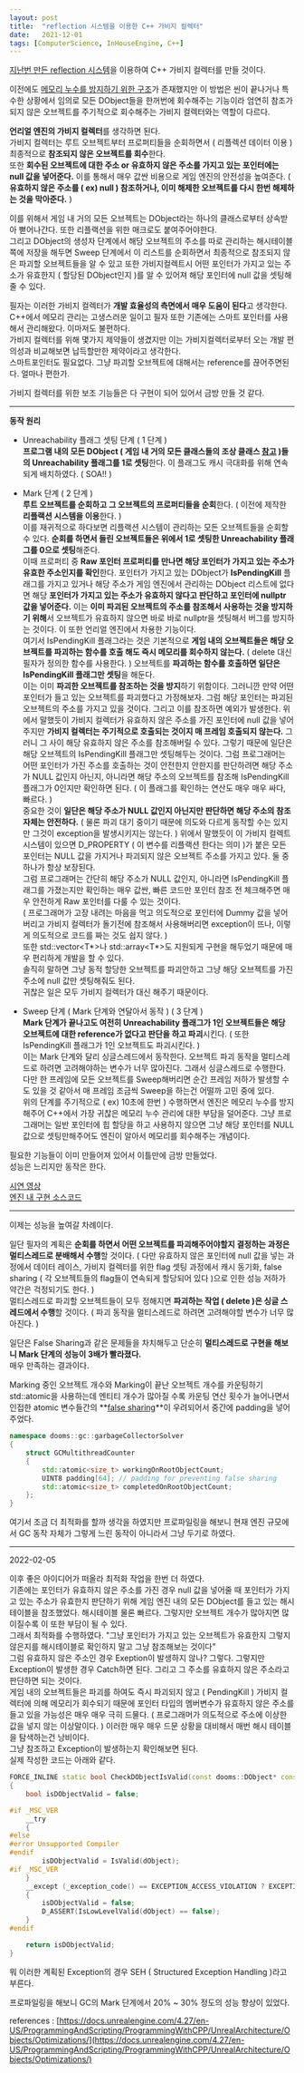 ```yaml
---
layout: post
title:  "reflection 시스템을 이용한 C++ 가비지 컬렉터"
date:   2021-12-01
tags: [ComputerScience, InHouseEngine, C++]
---
```


[지난번 만든 reflection 시스템](https://sungjjinkang.github.io/computerscience/gameengine/2021/11/12/reflection.html)을 이용하여 C++ 가비지 컬렉터를 만들 것이다.             

이전에도 [메모리 누수를 방지하기 위한 구조](https://sungjjinkang.github.io/computerscience/gameengine/2021/09/25/dangling_pointer.html)가 존재했지만 이 방법은 씬이 끝나거나 특수한 상황에서 임의로 모든 DObject들을 한꺼번에 회수해주는 기능이라 엄연히 참조가 되지 않은 오브젝트를 주기적으로 회수해주는 가비지 컬렉터와는 역할이 다르다.               

**언리얼 엔진의 가비지 컬렉터**를 생각하면 된다.       
가비지 컬렉터는 루트 오브젝트부터 프로퍼티들을 순회하면서 ( 리플렉션 데이터 이용 ) 최종적으로 **참조되지 않은 오브젝트를 회수**한다.          
또한 **회수된 오브젝트에 대한 주소 or 유효하지 않은 주소를 가지고 있는 포인터에는 null 값을 넣어준다.** 이를 통해서 매우 값싼 비용으로 게임 엔진의 안전성을 높여준다. ( **유효하지 않은 주소를 ( ex) null ) 참조하거나, 이미 해제한 오브젝트를 다시 한번 해제하는 것을 막아준다.** )                         

이를 위해서 게임 내 거의 모든 오브젝트는 DObject라는 하나의 클래스로부터 상속받아 뻗어나간다. 또한 리플랙션을 위한 매크로도 붙여주어야한다.              
그리고 DObject의 생성자 단계에서 해당 오브젝트의 주소를 따로 관리하는 해시테이블쪽에 저장을 해두면 Sweep 단계에서 이 리스트를 순회하면서 최종적으로 참조되지 않은 파괴할 오브젝트들을 알 수 있고 또한 가비지컬렉트시 어떤 포인터가 가지고 있는 주소가 유효한지 ( 할당된 DObject인지 )를 알 수 있어져 해당 포인터에 null 값을 셋팅해줄 수 있다.                    

필자는 이러한 가비지 컬렉터가 **개발 효율성의 측면에서 매우 도움이 된다**고 생각한다. C++에서 메모리 관리는 고생스러운 일이고 필자 또한 기존에는 스마트 포인터를 사용해서 관리해왔다. 이마저도 불편하다.       
가비지 컬렉터를 위해 몇가지 제약들이 생겼지만 이는 가비지컬렉터로부터 오는 개발 편의성과 비교해보면 납득할만한 제약이라고 생각한다.           
스마트포인터도 필요없다. 그냥 파괴할 오브젝트에 대해서는 reference를 끊어주면된다. 얼마나 편한가.               



가비지 컬렉터를 위한 보조 기능들은 다 구현이 되어 있어서 금방 만들 것 같다.             

------------------------------              

**동작 원리**           

- Unreachability 플래그 셋팅 단계 ( 1 단계 )                 
**프로그램 내의 모든 DObject ( 게임 내 거의 모든 클래스들의 조상 클래스 [참고](https://sungjjinkang.github.io/computerscience/gameengine/2021/09/25/dangling_pointer.html) )들의 Unreachability 플래그를 1로 셋팅**한다. 이 플래그도 캐시 극대화를 위해 연속되게 배치하였다. ( SOA!! )                       


- Mark 단계 ( 2 단계 )              
**루트 오브젝트를 순회하고 그 오브젝트의 프로퍼티들을 순회**한다. ( 이전에 제작한 **리플랙션 시스템을 이용**한다. )        
이를 재귀적으로 하다보면 리플랙션 시스템이 관리하는 모든 오브젝트들을 순회할 수 있다. **순회를 하면서 들린 오브젝트들은 위에서 1로 셋팅한 Unreachability 플래그를 0으로 셋팅**해준다.           
이때 프로퍼티 중 **Raw 포인터 프로퍼티를 만나면 해당 포인터가 가지고 있는 주소가 유효한 주소인지를 확인**한다. 포인터가 가지고 있는 DObject가 **IsPendingKill** 플래그를 가지고 있거나 해당 주소가 게임 엔진에서 관리하는 DObject 리스트에 없다면 해당 **포인터가 가지고 있는 주소가 유효하지 않다고 판단하고 포인터에 nullptr 값을 넣어준다.** 이는 **이미 파괴된 오브젝트의 주소를 참조해서 사용하는 것을 방지하기 위해**서 오브젝트가 유효하지 않으면 바로 바로 nullptr을 셋팅해서 버그를 방지하는 것이다. 이 또한 언리얼 엔진에서 차용한 기능이다.     
여기서 IsPendingKill 플래그라는 것은 기본적으로 **게임 내의 오브젝트들은 해당 오브젝트를 파괴하는 함수를 호출 해도 즉시 메모리를 회수하지 않는다.** ( delete 대신 필자가 정의한 함수를 사용한다. ) 오브젝트를 **파괴하는 함수를 호출하면 일단은 IsPendingKill 플래그만 셋팅**을 해둔다.              
이는 이미 **파괴한 오브젝트를 참조하는 것을 방지**하기 위함이다. 그러니깐 만약 어떤 포인터가 들고 있는 오브젝트를 파괴했다고 가정해보자. 그럼 해당 포인터는 파괴된 오브젝트의 주소를 가지고 있을 것이다. 그리고 이를 참조하면 예외가 발생한다. 위에서 말했듯이 가비지 컬렉터가 유효하지 않은 주소를 가진 포인터에 null 값을 넣어주지만 **가비지 컬렉터는 주기적으로 호출되는 것이지 매 프레임 호출되지 않는다.** 그러니 그 사이 해당 유효하지 않은 주소를 참조해버릴 수 있다. 그렇기 때문에 일단은 해당 오브젝트의 IsPendingKill 플래그만 셋팅해두는 것이다. 그럼 프로그래머는 어떤 포인터가 가진 주소를 호출하는 것이 안전한지 안한지를 판단하려면 해당 주소가 NULL 값인지 아닌지, 아니라면 해당 주소의 오브젝트를 참조해 IsPendingKill 플래그가 0인지만 확인하면 된다. ( 이 플래그를 확인하는 연산도 매우 매우 싸다, 빠르다. )            
중요한 것이 **일단은 해당 주소가 NULL 값인지 아닌지만 판단하면 해당 주소의 참조 자체는 안전하다.** ( 물론 파괴 대기 중이기 때문에 의도와 다르게 동작할 수는 있지만 그것이 exception을 발생시키지는 않는다. ) 위에서 말했듯이 이 가비지 컬렉트 시스템이 있으면 D_PROPERTY ( 이 변수를 리플랙션 한다는 의미 )가 붙은 모든 포인터는 NULL 값을 가지거나 파괴되지 않은 오브젝트 주소를 가지고 있다. 둘 중 하나가 항상 보장된다.      
그럼 프로그래머는 간단히 해당 주소가 NULL 값인지, 아니라면 IsPendingKill 플래그를 가졌는지만 확인하는 매우 값싼, 빠른 코드만 포인터 참조 전 체크해주면 매우 안전하게 Raw 포인터를 다룰 수 있는 것이다.           
( 프로그래머가 고장 내려는 마음을 먹고 의도적으로 포인터에 Dummy 값을 넣어버리고 가비지 컬렉터가 돌기전에 참조해서 사용해버리면 exception이 뜨나, 이렇게 의도적으로 코드를 짜는 것도 쉽지 않다. )       
또한 std::vector<T*>나 std::array<T*>도 지원되게 구현을 해두었기 때문에 매우 편리하게 개발을 할 수 있다.         
솔직히 말하면 그냥 동적 할당한 오브젝트를 파괴안하고 그냥 해당 오브젝트를 가진 주소에 null 값만 셋팅해줘도 된다.         
귀찮은 일은 모두 가비지 컬렉터가 대신 해주기 때문이다.         

- Sweep 단계 ( Mark 단계와 연달아서 동작 ) ( 3 단계 )       
**Mark 단계가 끝나고도 여전히 Unreachability 플래그가 1인 오브젝트들은 해당 오브젝트에 대한 reference가 없다고 판단을 하고 파괴**시킨다. ( 또한 IsPendingKill 플래그가 1인 오브젝트도 파괴시킨다. )                          
이는 Mark 단계와 달리 싱글스레드에서 동작한다. 오브젝트 파괴 동작을 멀티스레드로 하려면 고려해야하는 변수가 너무 많아진다. 그래서 싱글스레드로 수행한다.        
다만 한 프레임에 모든 오브젝트를 Sweep해버리면 순간 프레임 저하가 발생할 수도 있을 것 같아서 매 프레임 조금씩 Sweep을 하는건 어떨까 고민 중에 있다.             
위의 단계를 주기적으로 ( ex) 10초에 한번 ) 수행하면서 엔진은 메모리 누수를 방지해주어 C++에서 가장 귀찮은 메모리 누수 관리에 대한 부담을 덜어준다. 그냥 프로그래머는 일반 포인터에 힙 할당을 하고 사용하지 않으면 그냥 해당 포인터를 NULL 값으로 셋팅만해주어도 엔진이 알아서 메모리를 회수해주는 개념이다.             
         
       
필요한 기능들이 이미 만들어져 있어서 이틀만에 금방 만들었다.       
성능은 느리지만 동작은 한다.       

[시연 영상](https://youtu.be/E4CNOIXYQnQ)               
[엔진 내 구현 소스코드](https://github.com/SungJJinKang/DoomsEngine/tree/main/Doom3/Source/Core/GarbageCollector)                

-------------------------------         

이제는 성능을 높여갈 차례이다.     

일단 필자의 계획은 **순회를 하면서 어떤 오브젝트를 파괴해주어야할지 결정하는 과정은 멀티스레드로 분배해서 수행**할 것이다. ( 다만 유효하지 않은 포인터에 null 값을 넣는 과정에서 데이터 레이스, 가비지 컬렉터를 위한 flag 셋팅 과정에서 캐시 동기화, false sharing ( 각 오브젝트들의 flag들이 연속되게 할당되어 있다 )으로 인한 성능 저하가 약간은 걱정되기도 한다. )           
멀티스레드로 파괴할 오브젝트들이 모두 정해지면 **파괴하는 작업 ( delete )은 싱글 스레드에서 수행**할 것이다. ( 파괴 동작을 멀티스레드로 하려면 고려해야할 변수가 너무 많아진다. )           

일단은 False Sharing과 같은 문제들을 차치해두고 단순히 **멀티스레드로 구현을 해보니 Mark 단계의 성능이 3배가 빨라졌다.**                 
매우 만족하는 결과이다.            

Marking 중인 오브젝트 개수와 Marking이 끝난 오브젝트 개수를 카운팅하기 std::atomic을 사용하는데 엔티티 개수가 많아질 수록 카운팅 연산 횟수가 늘어나면서 인접한 atomic 변수들간의 **[false sharing](https://sungjjinkang.github.io/computerscience/2021/05/14/cachecohrencyAndFalsesharing.html)**이 우려되어서 중간에 padding을 넣어주었다.                   


```cpp
namespace dooms::gc::garbageCollectorSolver
{
	struct GCMultithreadCounter
	{
	    std::atomic<size_t> workingOnRootObjectCount;
	    UINT8 padding[64]; // padding for preventing false sharing
	    std::atomic<size_t> completedOnRootObjectCount;
	};
}
```

여기서 조금 더 최적화를 할까 생각을 하였지만 프로파일링을 해보니 현재 엔진 규모에서 GC 동작 자체가 그렇게 느린 동작이 아니라서 그냥 두기로 하였다.      

-------------------------------       

2022-02-05           
         
이후 좋은 아이디어가 떠올라 최적화 작업을 한번 더 하였다.                     
기존에는 포인터가 유효하지 않은 주소를 가진 경우 null 값을 넣어줄 때 포인터가 가지고 있는 주소가 유효한지 판단하기 위해 게임 엔진 내의 모든 DObject를 들고 있는 해시테이블을 참조했었다. 해시테이블 물론 빠르다. 그렇지만 오브젝트 개수가 많아지면 많이질수록 이 또한 부담이 될 수 있다.                     
그래서 최적화를 수행하였다. "그냥 포인터가 가지고 있는 오브젝트가 유효한지 그렇지 않은지를 해시테이블로 확인하지 말고 그냥 참조해보는 것이다"          
그럼 유효하지 않은 주소인 경우 Exeption이 발생하지 않나? 그렇다. 그렇지만 Exception이 발생한 경우 Catch하면 된다. 그리고 그 주소를 유효하지 않은 주소라고 판단하면 되는 것이다.        
게임 내의 오브젝트들은 파괴를 하여도 즉시 파괴되지 않고 ( PendingKill ) 가비지 컬렉터에 의해 메모리가 회수되기 때문에 포인터 타입의 멤버변수가 유효하지 않은 주소를 들고 있을 가능성은 매우 매우 극히 드물다. ( 프로그래머가 의도적으로 주소에 이상한 값을 넣지 않는 이상말이다. ) 이러한 매우 매우 드문 상황을 대비해서 매번 해시 테이블을 탐색하는건 낭비이다.           
그냥 참조하고 Exception이 발생하는지 확인해보면 된다.          
실제 작성한 코드는 아래와 같다.          

```cpp
FORCE_INLINE static bool CheckDObjectIsValid(const dooms::DObject* const dObject)
{
	bool isDObjectValid = false;

#if _MSC_VER
	__try 
	{
#else
#error Unsupported Compiler
#endif
		isDObjectValid = IsValid(dObject);
#if _MSC_VER
	}
	__except (_exception_code() == EXCEPTION_ACCESS_VIOLATION ? EXCEPTION_EXECUTE_HANDLER : EXCEPTION_CONTINUE_SEARCH)
	{
		isDObjectValid = false;
		D_ASSERT(IsLowLevelValid(dObject) == false);
	}
#endif

	return isDObjectValid;
}
```
뭐 이러한 계획된 Exception의 경우 SEH ( Structured Exception Handling )라고 부른다.             

프로파일링을 해보니 GC의 Mark 단계에서 20% ~ 30% 정도의 성능 향상이 있었다.                



references : [https://docs.unrealengine.com/4.27/en-US/ProgrammingAndScripting/ProgrammingWithCPP/UnrealArchitecture/Objects/Optimizations/](https://docs.unrealengine.com/4.27/en-US/ProgrammingAndScripting/ProgrammingWithCPP/UnrealArchitecture/Objects/Optimizations/)          